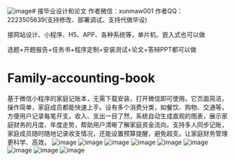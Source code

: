 ![image](https://github.com/user-attachments/assets/1ffe5321-579d-4ace-bcbf-a81bfdc75e3a)# 接毕业设计和论文
作者微信：xunmaw001  作者QQ：2223505639(支持修改、部署调试、支持代做毕设)

接网站设计、小程序、H5、APP、各种系统等，单片机、嵌入式也可以做

选题+开题报告+任务书+程序定制+安装测试+论文+答辩PPT都可以做
# Family-accounting-book
基于微信小程序的家庭记账本，无需下载安装，打开微信即可使用。它页面简洁，操作简单，家庭成员都能快速上手。设有多个消费分类，如餐饮、购物、交通等，方便用户记录每笔开支。收入、支出一目了然，系统自动生成直观的图表，展示家庭财务的月度、年度走势，帮助用户清晰了解家庭资金流向。支持多人同步记账，家庭成员随时随地记录收支情况，还能设置预算提醒，避免超支。让家庭财务管理更科学、高效。
![image](https://github.com/user-attachments/assets/f702d948-3359-4282-a52e-9a4f1d8b9db1)
![image](https://github.com/user-attachments/assets/9ee7fd6d-29f5-444d-9424-fa84232f24cd)
![image](https://github.com/user-attachments/assets/c068012b-48b1-42a1-8e1f-64c44b436cd6)
![image](https://github.com/user-attachments/assets/17b27d4d-e392-4c94-ad28-404c4f8f871a)
![image](https://github.com/user-attachments/assets/31340763-4d5a-4f55-b06f-cd153a4f8d21)
![image](https://github.com/user-attachments/assets/54d90f2e-958d-4c04-844c-9f8654629253)
![image](https://github.com/user-attachments/assets/54ffa892-ace3-4bd8-b5f2-6c154c91d55d)
![image](https://github.com/user-attachments/assets/e80cc20a-6713-4b2c-8911-a5a2379b9fa7)
![image](https://github.com/user-attachments/assets/110e06a3-4f2f-4857-b0ae-834a7a42930f)
